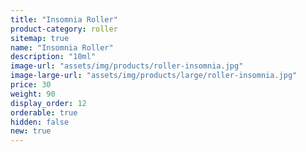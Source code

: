 ```yaml
---
title: "Insomnia Roller"
product-category: roller
sitemap: true
name: "Insomnia Roller"
description: "10ml"
image-url: "assets/img/products/roller-insomnia.jpg"
image-large-url: "assets/img/products/large/roller-insomnia.jpg"
price: 30
weight: 90
display_order: 12
orderable: true
hidden: false
new: true
---
```

